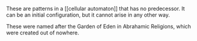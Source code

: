 These are patterns in a [[cellular automaton]] that has no predecessor. It can be an initial configuration, but it cannot arise in any other way.

These were named after the Garden of Eden in Abrahamic Religions, which were created out of nowhere.